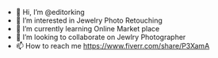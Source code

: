 - 👋 Hi, I’m @editorking
- 👀 I’m interested in Jewelry Photo Retouching
- 🌱 I’m currently learning Online Market place
- 💞️ I’m looking to collaborate on Jewlry Photographer
- 📫 How to reach me https://www.fiverr.com/share/P3XamA
